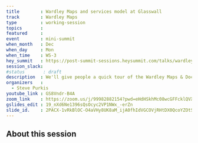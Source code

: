 ```yaml
---
title        : Wardley Maps and services model at Glasswall
track        : Wardley Maps
type         : working-session
topics       :
featured     :
event        : mini-summit
when_month   : Dec
when_day     : Mon
when_time    : WS-3
hey_summit   : https://post-summit-sessions.heysummit.com/talks/wardley-maps-and-services-model-at-glasswall
session_slack:
#status       : draft
description  : We'll give people a quick tour of the Wardley Maps & Doctrine assessment created at Glasswall over the past few months, and touch on challenges & the road ahead.  The bulk of the session will be a panel discussion digging into the way maps were used and the planned services model (e.g. cell-based structure).
organizers   :
  - Steve Purkis
youtube_link : GS8Vndr-B4A
zoom_link    : https://zoom.us/j/99982882154?pwd=eHdHSkhMc08wcGFFcklQVXNTeWZIZz09
gslides_edit : 19_nXd6Ne1396sQsOcyc2VP1NWx_-erZn
slide_id.    : 2PACX-1vRkBlOC-O4aVHy8UK8aM_ijA0fhIdVGCOVjRHtDX0QcoYZOtSW2b9e6GZuiUunqiw
---
```


## About this session
